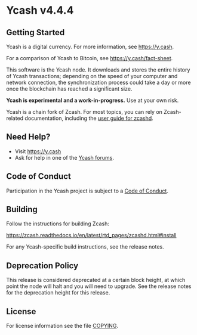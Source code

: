 # Ycash v4.4.4

## Getting Started

Ycash is a digital currency. For more information, see https://y.cash.

For a comparison of Ycash to Bitcoin, see https://y.cash/fact-sheet.

This software is the Ycash node. It downloads and stores the entire history
of Ycash transactions; depending on the speed of your computer and network
connection, the synchronization process could take a day or more once the
blockchain has reached a significant size.

**Ycash is experimental and a work-in-progress.** Use at your own risk.


Ycash is a chain fork of Zcash. For most topics, you can rely on Zcash-related documentation, including the [user guide for zcashd](https://zcash.readthedocs.io/en/latest/rtd_pages/zcashd.html).



## Need Help?

* Visit https://y.cash
* Ask for help in one of the [Ycash forums](https://y.cash/forums).

## Code of Conduct

Participation in the Ycash project is subject to a
[Code of Conduct](code_of_conduct.md).

## Building

Follow the instructions for building Zcash:

https://zcash.readthedocs.io/en/latest/rtd_pages/zcashd.html#install

For any Ycash-specific build instructions, see the release notes.

## Deprecation Policy

This release is considered deprecated at a certain block height,
at which point the node will halt and you will need to upgrade.
See the release notes for the deprecation height for this release.

## License

For license information see the file [COPYING](COPYING).
